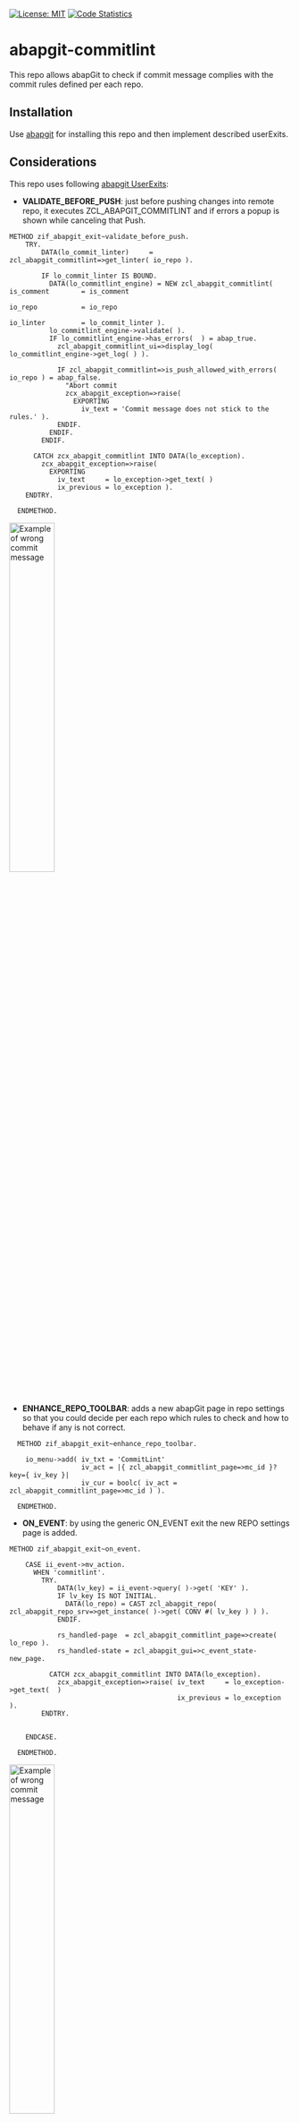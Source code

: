 [![License: MIT](https://img.shields.io/badge/License-MIT-yellow.svg)](https://github.com/rayatus/sap_reis_parallel_reporting/blob/master/LICENSE)
[![Code Statistics](https://img.shields.io/badge/CodeStatistics-abaplint-blue)](https://abaplint.app/stats/rayatus/abapgit-commitlint)



# abapgit-commitlint
This repo allows abapGit to check if commit message complies with the commit rules defined per each repo.

## Installation
Use [abapgit](https://github.com/abapGit/abapGit) for installing this repo and then implement described userExits.

## Considerations
This repo uses following [abapgit UserExits](https://docs.abapgit.org/ref-exits.html):
* **VALIDATE_BEFORE_PUSH**: just before pushing changes into remote repo, it executes ZCL_ABAPGIT_COMMITLINT and if errors a popup is shown while canceling that Push.

```abap
METHOD zif_abapgit_exit~validate_before_push.
    TRY.
        DATA(lo_commit_linter)     = zcl_abapgit_commitlint=>get_linter( io_repo ).

        IF lo_commit_linter IS BOUND.
          DATA(lo_commitlint_engine) = NEW zcl_abapgit_commitlint( is_comment        = is_comment
                                                                   io_repo           = io_repo
                                                                   io_linter         = lo_commit_linter ).
          lo_commitlint_engine->validate( ).
          IF lo_commitlint_engine->has_errors(  ) = abap_true.
            zcl_abapgit_commitlint_ui=>display_log( lo_commitlint_engine->get_log( ) ).

            IF zcl_abapgit_commitlint=>is_push_allowed_with_errors( io_repo ) = abap_false.
              "Abort commit
              zcx_abapgit_exception=>raise(
                EXPORTING
                  iv_text = 'Commit message does not stick to the rules.' ).
            ENDIF.
          ENDIF.
        ENDIF.

      CATCH zcx_abapgit_commitlint INTO DATA(lo_exception).
        zcx_abapgit_exception=>raise(
          EXPORTING
            iv_text     = lo_exception->get_text( )
            ix_previous = lo_exception ).
    ENDTRY.

  ENDMETHOD.
```

<img src="./img/commitlint_error.png" alt="Example of wrong commit message" style="width:40%;heigh:40%" />

* **ENHANCE_REPO_TOOLBAR**: adds a new abapGit page in repo settings so that you could decide per each repo which rules to check and how to behave if any is not correct.

```abap
  METHOD zif_abapgit_exit~enhance_repo_toolbar.

    io_menu->add( iv_txt = 'CommitLint'
                  iv_act = |{ zcl_abapgit_commitlint_page=>mc_id }?key={ iv_key }|
                  iv_cur = boolc( iv_act = zcl_abapgit_commitlint_page=>mc_id ) ).

  ENDMETHOD.

```

* **ON_EVENT**: by using the generic ON_EVENT exit the new REPO settings page is added.

```abap
METHOD zif_abapgit_exit~on_event.

    CASE ii_event->mv_action.
      WHEN 'commitlint'.
        TRY.
            DATA(lv_key) = ii_event->query( )->get( 'KEY' ).
            IF lv_key IS NOT INITIAL.
              DATA(lo_repo) = CAST zcl_abapgit_repo( zcl_abapgit_repo_srv=>get_instance( )->get( CONV #( lv_key ) ) ).
            ENDIF.

            rs_handled-page  = zcl_abapgit_commitlint_page=>create( lo_repo ).
            rs_handled-state = zcl_abapgit_gui=>c_event_state-new_page.

          CATCH zcx_abapgit_commitlint INTO DATA(lo_exception).
            zcx_abapgit_exception=>raise( iv_text     = lo_exception->get_text(  )
                                          ix_previous = lo_exception ).
        ENDTRY.


    ENDCASE.

  ENDMETHOD.
```  
<img src="./img/commitlint_repo_settings.png" alt="Example of wrong commit message" style="width:40%;heigh:40%" />

  * **Linter**: just specify an ABAP class that implements ZIF_ABAPGIT_COMMIT_LINTER which will be responsible of executing the desired Lintern.
  * **URL**: url where the linter service is running (see [abap-srv-commitlint](https://github.com/rayatus/abap-srv-commitlint))
  
By default, this repo uses an implementation of [conventional commit](https://www.conventionalcommits.org/) so ZCL_ABAPGIT_COMMITLINT instantiates ZCL_ABAPGIT_COMMITLINT_SRV which executes a NodeJS application (see [abap-srv-commitlint](https://github.com/rayatus/abap-srv-commitlint)) where the rule validations are executed.

## Dependencies
* [abapgit](https://github.com/abapGit/abapGit)
* [abap-srv-commitlint](https://github.com/rayatus/abap-srv-commitlint)

## Bonus
Ensuring that your commit messages stick to a predefined rule, you could even automate your CHANGELOGs by having the corresponding pipeline in place :wink: There are quite few libraries out there but to provide an example have a look at [commitizen](https://github.com/commitizen/cz-cli).
